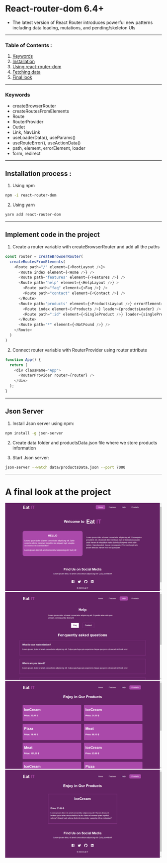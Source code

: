 # React-router-dom 6.4+
- The latest version of React Router introduces powerful new patterns including data loading, mutations, and pending/skeleton UIs

---

### **Table of Contents :**
1. [Keywords](#Keywords)
1. [Installation](#installation-process) 
1. [Using react-router-dom](#implement-code-in-project)
1. [Fetching data](#Json-server)
1. [Final look](#finnal-look-of-project)
---


### **Keywords**
- createBrowserRouter
- createRoutesFromElements
- Route
- RouterProvider 
- Outlet
- Link, NavLink
- useLoaderData(), useParams()
- useRouteError(), useActionData()
- path, element, errorElement, loader
- form, redirect
---

## **Installation process :**

1. Using npm
```bash
npm -i react-router-dom
```

2. Using yarn
```bash
yarn add react-router-dom
```

---

## **Implement code in the project**

1. Create a router variable with createBrowserRouter and add all the paths

```javascript
const router = createBrowserRouter(
  createRoutesFromElements(
    <Route path="/" element={<RootLayout />}>
      <Route index element={<Home />} />
      <Route path='features' element={<Features />} />
      <Route path='help' element={<HelpLayout />} >
        <Route path="faq" element={<Faq />} />
        <Route path="contact" element={<Contact />} />
      </Route>
      <Route path='products' element={<ProductsLayout />} errorElement={<ProductsError />}>
        <Route index element={<Products />} loader={productsLoader} />
        <Route path=":id" element={<SingleProduct />} loader={singleProductLoader} />
      </Route>
      <Route path="*" element={<NotFound />} />
    </Route>
  )
)
```
2. Connect router variable with RouterProvider using router attribute

```javascript
function App() {
  return (
    <div className="App">
      <RouterProvider router={router} />
    </div>
  );
}
``` 
---

## Json Server
1. Install Json server using npm:
```bash
npm install -g json-server
```
2. Create data folder and productsData.json file where we store products information

3. Start Json server:
```bash
json-server --watch data/productsData.json --port 7000
```


---
# A final look at the project

![Project Image](./src/assests/images/ProjectImage.png)
![Project Image](./src/assests/images/ProjectImage3.png)
![Project Image](./src/assests/images/ProjectImage4.png)
![Project Image](./src/assests/images/ProjectImage2.png)


